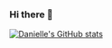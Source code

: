 ### Hi there 👋

<!--
**dbobbgit/dbobbgit** is a ✨ _special_ ✨ repository because its `README.md` (this file) appears on your GitHub profile.

Here are some ideas to get you started:

- 🔭 I’m currently working on ...
- 🌱 I’m currently learning ...
- 👯 I’m looking to collaborate on ...
- 🤔 I’m looking for help with ...
- 💬 Ask me about ...
- 📫 How to reach me: ...
- 😄 Pronouns: ...
- ⚡ Fun fact: ...
-->

[![Danielle's GitHub stats](https://github-readme-stats.vercel.app/api?username=dbobbgit&count_private=true&show_icons=true)](https://github.com/dbobbgit/github-readme-stats)
